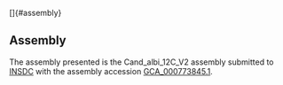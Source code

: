 []{#assembly}

Assembly
--------

The assembly presented is the Cand\_albi\_12C\_V2 assembly submitted to
[INSDC](http://www.insdc.org) with the assembly accession
[GCA\_000773845.1](http://www.ebi.ac.uk/ena/data/view/GCA_000773845.1).
